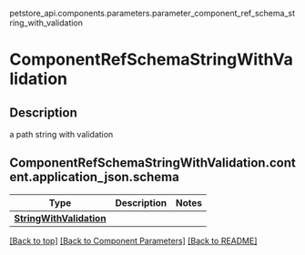 petstore_api.components.parameters.parameter_component_ref_schema_string_with_validation
# ComponentRefSchemaStringWithValidation

## Description
a path string with validation
## <a id="parameter_component_ref_schema_string_with_validationorg.openapijsonschematools.codegen.model.CodegenKey@dc793a32contentapplication_jsonschema" >ComponentRefSchemaStringWithValidation.content.application_json.schema</a>
Type | Description  | Notes
------------- | ------------- | -------------
[**StringWithValidation**](../../components/schema/string_with_validation.StringWithValidation.md) |  | 


[[Back to top]](#top) [[Back to Component Parameters]](../../../README.md#Component-Parameters) [[Back to README]](../../../README.md)
